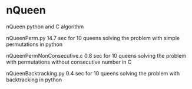 # nQueen
nQueen python and C algorithm 

nQueenPerm.py 14.7 sec for 10 queens
solving the problem with simple permutations in python

nQueenPermNonConsecutive.c 0.8 sec for 10 queens
solving the problem with  permutations without consecutive number in C

nQueenBacktracking.py 0.4 sec for 10 queens
solving the problem with backtracking in python
